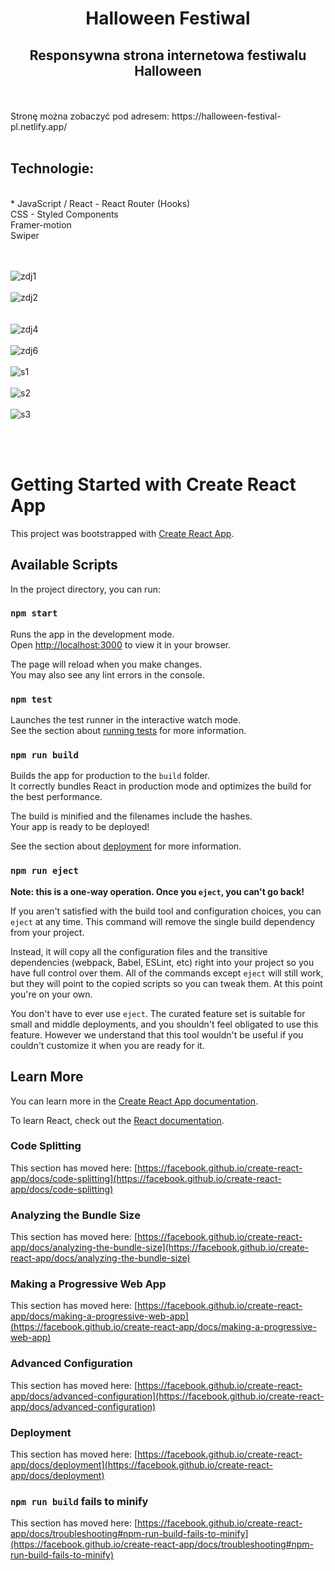 <h1 align="center"> Halloween Festiwal </h >
<br />
<h2 align="center"> Responsywna strona internetowa festiwalu Halloween  </h2>
<br />
<br />
Stronę można zobaczyć pod adresem: https://halloween-festival-pl.netlify.app/
<br />
<br />
<h2 align="left"> Technologie: </h2>
<br />
* JavaScript / React - React Router (Hooks)
<br />
 CSS - Styled Components
<br />
Framer-motion
<br />
Swiper
<br />
<br />
<br />


![zdj1](https://user-images.githubusercontent.com/105555319/200202651-7a8b6950-e26f-4e6b-937c-77a514fbbd6e.jpg)
<br />
<br />
![zdj2](https://user-images.githubusercontent.com/105555319/200202664-6f0a5082-f3bb-4a05-9b64-ac65b26aead4.jpg)
<br />
<br />
<br />![zdj4](https://user-images.githubusercontent.com/105555319/200202692-07678c89-80b7-4a3b-9865-3f6a5d899c13.jpg)
<br />
<br />
![zdj6](https://user-images.githubusercontent.com/105555319/200202701-d81fa11f-b8d1-4d2c-a3d9-702d5909e320.jpg)
<br />
<br />![s1](https://user-images.githubusercontent.com/105555319/200202706-a041a0b1-3b95-4cff-9142-6f41a499e353.jpg)
<br />
<br />
![s2](https://user-images.githubusercontent.com/105555319/200202715-e21b326a-0eb9-4369-ab5f-c7d3e6d84da6.jpg)
<br />
<br />
![s3](https://user-images.githubusercontent.com/105555319/200202722-bb319191-2a4b-4ab1-913b-b9e68123c7e0.jpg)

<br />
<br />



# Getting Started with Create React App

This project was bootstrapped with [Create React App](https://github.com/facebook/create-react-app).

## Available Scripts

In the project directory, you can run:

### `npm start`

Runs the app in the development mode.\
Open [http://localhost:3000](http://localhost:3000) to view it in your browser.

The page will reload when you make changes.\
You may also see any lint errors in the console.

### `npm test`

Launches the test runner in the interactive watch mode.\
See the section about [running tests](https://facebook.github.io/create-react-app/docs/running-tests) for more information.

### `npm run build`

Builds the app for production to the `build` folder.\
It correctly bundles React in production mode and optimizes the build for the best performance.

The build is minified and the filenames include the hashes.\
Your app is ready to be deployed!

See the section about [deployment](https://facebook.github.io/create-react-app/docs/deployment) for more information.

### `npm run eject`

**Note: this is a one-way operation. Once you `eject`, you can't go back!**

If you aren't satisfied with the build tool and configuration choices, you can `eject` at any time. This command will remove the single build dependency from your project.

Instead, it will copy all the configuration files and the transitive dependencies (webpack, Babel, ESLint, etc) right into your project so you have full control over them. All of the commands except `eject` will still work, but they will point to the copied scripts so you can tweak them. At this point you're on your own.

You don't have to ever use `eject`. The curated feature set is suitable for small and middle deployments, and you shouldn't feel obligated to use this feature. However we understand that this tool wouldn't be useful if you couldn't customize it when you are ready for it.

## Learn More

You can learn more in the [Create React App documentation](https://facebook.github.io/create-react-app/docs/getting-started).

To learn React, check out the [React documentation](https://reactjs.org/).

### Code Splitting

This section has moved here: [https://facebook.github.io/create-react-app/docs/code-splitting](https://facebook.github.io/create-react-app/docs/code-splitting)

### Analyzing the Bundle Size

This section has moved here: [https://facebook.github.io/create-react-app/docs/analyzing-the-bundle-size](https://facebook.github.io/create-react-app/docs/analyzing-the-bundle-size)

### Making a Progressive Web App

This section has moved here: [https://facebook.github.io/create-react-app/docs/making-a-progressive-web-app](https://facebook.github.io/create-react-app/docs/making-a-progressive-web-app)

### Advanced Configuration

This section has moved here: [https://facebook.github.io/create-react-app/docs/advanced-configuration](https://facebook.github.io/create-react-app/docs/advanced-configuration)

### Deployment

This section has moved here: [https://facebook.github.io/create-react-app/docs/deployment](https://facebook.github.io/create-react-app/docs/deployment)

### `npm run build` fails to minify

This section has moved here: [https://facebook.github.io/create-react-app/docs/troubleshooting#npm-run-build-fails-to-minify](https://facebook.github.io/create-react-app/docs/troubleshooting#npm-run-build-fails-to-minify)
